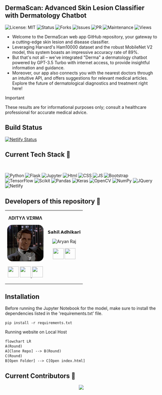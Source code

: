 ## DermaScan: Advanced Skin Lesion Classifier with Dermatology Chatbot
![License: MIT](https://img.shields.io/badge/License-MIT-yellow.svg?style=for-the-badges)
![Status](https://img.shields.io/website-up-down-green-red/https/derma-scan.netlify.app.svg)
![Forks](https://img.shields.io/github/forks/ADITYAVOFFICIAL/Sorting_Visualp.svg)
![Issues](https://img.shields.io/github/issues/ADITYAVOFFICIAL/Sorting_Visual.svg)
![PR](https://img.shields.io/github/issues-pr/ADITYAVOFFICIAL/Sorting_Visual.svg)
![Maintenance](https://img.shields.io/badge/Maintained%3F-yes-green.svg)
![Views](https://views.whatilearened.today/views/github/ADITYAVOFFICIAL/Sorting_Visual.svg)
  <p>
    <ul>
      <li>Welcome to the DermaScan web app GitHub repository, your gateway to a cutting-edge skin lesion and disease classifier.</li>
      <li>Leveraging Harvard's Ham10000 dataset and the robust MobileNet V2 model, this system boasts an impressive accuracy rate of 89%.</li>
      <li>But that's not all – we've integrated "Derma" a dermatology chatbot powered by GPT-3.5 Turbo with internet access, to provide insightful information and guidance.</li>
      <li>Moreover, our app also connects you with the nearest doctors through an intuitive API, and offers suggestions for relevant medical articles. Explore the future of dermatological diagnostics and treatment right here!</li>
    </ul>


> [!IMPORTANT]
> These results are for informational purposes only; consult a healthcare professional for accurate medical advice.

 ## Build Status
 [![Netlify Status](https://api.netlify.com/api/v1/badges/a1f776b3-3424-4a08-9f85-b212b66cfbe8/deploy-status)](https://app.netlify.com/sites/derma-scan/deploys)

 ## Current Tech Stack 🔻
<div style="display: inline_block"><br>
  
  ![Python](https://img.shields.io/badge/Python-3776AB.svg?style=for-the-badge&logo=Python&logoColor=white)
  ![Flask](https://img.shields.io/badge/Flask-000000.svg?style=for-the-badge&logo=Flask&logoColor=white)
  ![Jupyter](https://img.shields.io/badge/Jupyter-F37626.svg?style=for-the-badge&logo=Jupyter&logoColor=white)
  ![Html](https://img.shields.io/badge/HTML5-E34F26.svg?style=for-the-badge&logo=HTML5&logoColor=white)
  ![CSS](https://img.shields.io/badge/CSS3-1572B6.svg?style=for-the-badge&logo=CSS3&logoColor=white)
  ![JS](https://img.shields.io/badge/JavaScript-F7DF1E.svg?style=for-the-badge&logo=JavaScript&logoColor=black)
  ![Bootstrap](https://img.shields.io/badge/Bootstrap-7952B3.svg?style=for-the-badge&logo=Bootstrap&logoColor=white)
  ![TensorFlow](https://img.shields.io/badge/TensorFlow-FF6F00.svg?style=for-the-badge&logo=TensorFlow&logoColor=white)
  ![Scikit](https://img.shields.io/badge/scikitlearn-F7931E.svg?style=for-the-badge&logo=scikit-learn&logoColor=white)
  ![Pandas](https://img.shields.io/badge/pandas-150458.svg?style=for-the-badge&logo=pandas&logoColor=white)
  ![Keras](https://img.shields.io/badge/Keras-D00000.svg?style=for-the-badge&logo=Keras&logoColor=white)
  ![OpenCV](https://img.shields.io/badge/OpenCV-5C3EE8.svg?style=for-the-badge&logo=OpenCV&logoColor=white)
  ![NumPy](https://img.shields.io/badge/NumPy-013243.svg?style=for-the-badge&logo=NumPy&logoColor=white)
  ![JQuery](https://img.shields.io/badge/jQuery-0769AD?style=for-the-badge&logo=jquery&logoColor=white)
  ![Netlify](https://img.shields.io/badge/Netlify-00C7B7.svg?style=for-the-badge&logo=Netlify&logoColor=white)
</div>
  
<div><h2><strong>Developers of this repository 🔻</strong></h2></div>

<table align="center">
<tr align="center">
<td>

**ΛDIƬYΛ VΣЯMΛ**

<p align="center">
<img src = "https://raw.githubusercontent.com/ADITYAVOFFICIAL/ADITYAVOFFICIAL/main/pics/adityav.png"  height="120" alt="Aditya Verma">
</p>
<p align="center">
<a href = "https://github.com/ADITYAVOFFICIAL"><img src = "https://img.icons8.com/3d-fluency/94/github.png" width="36" height = "36"/></a>
<a href = "https://www.linkedin.com/in/aditya-verma-real/">
<img src = "https://img.icons8.com/color/48/linkedin.png" width="36" height="36"/>
</a>
<a href = "https://medium.com/@adityaver">
<img src = "https://img.icons8.com/stickers/100/medium-logo.png" width="36" height="36"/>
</a>
</p>
</td>

<td>
𝗦𝗮𝗵𝗶𝗹 𝗔𝗱𝗵𝗶𝗸𝗮𝗿𝗶

<p align="center">
<img src = "https://avatars.githubusercontent.com/u/116698850?v=4"  height="120" alt="Aryan Raj">
</p>
<p align="center">
<a href = "https://github.com/Sahilopl"><img src = "https://img.icons8.com/3d-fluency/94/github.png" width="36" height = "36"/></a>
<a href = "https://www.linkedin.com/in/sahil-adhikari-57b445250/">
<img src = "https://img.icons8.com/color/48/linkedin.png" width="36" height="36"/>
</a>
</p>
</td>
</table>

 ## Installation
 <div>
 <p>Before running the Jupyter Notebook for the model, make sure to install the dependencies listed in the 'requirements.txt' file.</p>
   
   ```
   pip install -r requirements.txt
   ```

<p>Running website on Local Host</p>

```mermaid
flowchart LR
A(Round)
A[Clone Repo] --> B(Round)
C(Round)
B[Open Folder] --> C[Open index.html]
```


 </div>

 ## Current Contributors 🔻
<div align="center">
  <a href="https://github.com/ADITYAVOFFICIAL/Sorting_Visual/graphs/contributors">
  <img src="https://contrib.rocks/image?repo=ADITYAVOFFICIAL/Sorting_Visual" />
</a>
</div>
